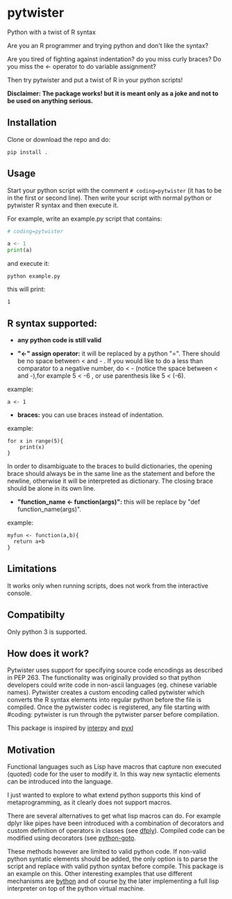 # pytwister
Python with a twist of R syntax


Are you an R programmer and trying python and don't like the syntax?

Are you tired of fighting against indentation? do you miss curly braces?
Do you miss the <- operator to do variable assignment?

Then try pytwister and put a twist of R in your python scripts!

**Disclaimer: The package works! but it is meant only as a joke and not
to be used on anything serious.**

## Installation

Clone or download the repo and do:

```
pip install .
``` 

## Usage

Start your python script with the comment ```# coding=pytwister``` 
(it has to be in the first or second line). Then write your script with
normal python or pytwister R syntax and then execute it. 

For example, write an example.py script that contains:

```python
# coding=pytwister

a <- 1
print(a)
```

and execute it:

```
python example.py
```

this will print:

```
1
```

## R syntax supported:

* **any python code is still valid**

* **"<-" assign operator:** it will be replaced by a python "=". There should
be no space between < and - . If you would like to do a less than 
comparator to a negative  number, do < - (notice the space between < and
-),for example 5 < -6 , or use parenthesis like 5 < (-6).

example: 

```
a <- 1
```

* **braces:** you can use braces instead of indentation. 

example:

```
for x in range(5){
    print(x)
}
```

In order to disambiguate to the braces to build dictionaries, the opening
brace should always be in the same line as the statement and before the
newline, otherwise it will be interpreted as dictionary. The closing
brace should be alone in its own line. 

* **"function_name <- function(args)":** this will be replace by "def
function_name(args)". 

example: 

```
myfun <- function(a,b){
  return a+b
}
```

## Limitations

It works only when running scripts, does not work from the interactive
console.

## Compatibilty

Only python 3 is supported.

## How does it work?

Pytwister uses support for specifying source code encodings as described 
in PEP 263. The functionality was originally provided so that python 
developers could write code in non-ascii languages (eg. chinese variable
names). Pytwister creates a custom encoding called pytwister which 
converts the R syntax elements into regular python before the file is 
compiled. Once the pytwister codec is registered, any file starting with 
&#35;coding: pytwister is run through the pytwister parser before compilation.

This package is inspired by [interpy](https://github.com/syrusakbary/interpy)
and [pyxl](https://github.com/gvanrossum/pyxl3)

## Motivation

Functional languages such as Lisp have macros that capture non executed
(quoted) code for the user to modify it. In this way new syntactic 
elements can be introduced into the language. 

I just wanted to explore to what extend python supports this kind of
metaprogramming, as it clearly does not support macros. 

There are several alternatives to get what lisp macros can do. For example
dplyr like pipes have been introduced with a combination of decorators
and custom definition of operators in classes (see [dfply](https://github.com/kieferk/dfply)).
Compiled code can be modified using decorators 
(see [python-goto](https://github.com/snoack/python-goto).

These methods however are limited to valid python code. If non-valid 
python syntatic elements should be added, the only option is to parse
the script and replace with valid python syntax before compile. This 
package is an example on this. Other interesting examples that use different
mechanisms are [bython](https://github.com/mathialo/bython) and of course
[hy](https://github.com/hylang/hy) the later implementing a full lisp interpreter on top of the python
virtual machine.

